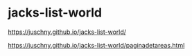 # jacks-list-world
https://juschny.github.io/jacks-list-world/



https://juschny.github.io/jacks-list-world/paginadetareas.html
